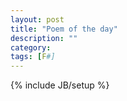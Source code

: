 ```yaml
---
layout: post
title: "Poem of the day"
description: ""
category:
tags: [F#]
---
```

{% include JB/setup %}

<script src="https://gist.github.com/1695009.js?file=qsort.fs"> </script>